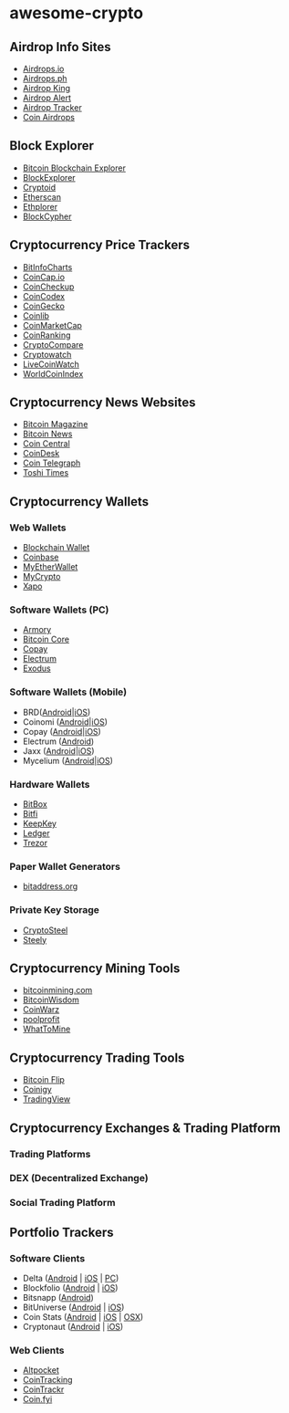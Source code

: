 # awesome-crypto

## Airdrop Info Sites
* [Airdrops.io](https://airdrops.io/)
* [Airdrops.ph](https://airdrops.ph/)
* [Airdrop King](https://airdropking.io/)
* [Airdrop Alert](https://airdropalert.com/)
* [Airdrop Tracker](https://airdroptracker.co/)
* [Coin Airdrops](https://coinairdrops.com/)

## Block Explorer
* [Bitcoin Blockchain Explorer](https://www.blockchain.com/explorer)
* [BlockExplorer](https://blockexplorer.com/)
* [Cryptoid](https://chainz.cryptoid.info/)
* [Etherscan](https://etherscan.io/)
* [Ethplorer](https://ethplorer.io/)
* [BlockCypher](https://live.blockcypher.com/btc/)

## Cryptocurrency Price Trackers

* [BitInfoCharts](https://bitinfocharts.com/)
* [CoinCap.io](https://coincap.io/)
* [CoinCheckup](https://coincheckup.com/)
* [CoinCodex](https://coincodex.com/)
* [CoinGecko](https://www.coingecko.com/en)
* [Coinlib](https://coinlib.io/)
* [CoinMarketCap](https://coinmarketcap.com/)
* [CoinRanking](https://coinranking.com/)
* [CryptoCompare](https://www.cryptocompare.com/)
* [Cryptowatch](https://cryptowat.ch/)
* [LiveCoinWatch](https://livecoinwatch.com/)
* [WorldCoinIndex](https://livecoinwatch.com/)

## Cryptocurrency News Websites
* [Bitcoin Magazine](https://bitcoinmagazine.com/)
* [Bitcoin News](https://news.bitcoin.com/)
* [Coin Central](https://coincentral.com/)
* [CoinDesk](https://www.coindesk.com/)
* [Coin Telegraph](https://cointelegraph.com/)
* [Toshi Times](https://toshitimes.com/)


## Cryptocurrency Wallets
### Web Wallets
* [Blockchain Wallet](https://blockchain.com/)
* [Coinbase](https://blockchain.com/)
* [MyEtherWallet](https://myetherwallet.com/)
* [MyCrypto](https://myetherwallet.com/)
* [Xapo](https://myetherwallet.com/)
 
### Software Wallets (PC)
* [Armory](https://btcarmory.com/)
* [Bitcoin Core](https://bitcoin.org/en/wallets/desktop/windows/bitcoincore/)
* [Copay](https://copay.io/)
* [Electrum](https://electrum.org/#download)
* [Exodus](https://exodus.io/)
 
### Software Wallets (Mobile)
* BRD([Android](https://play.google.com/store/apps/details?id=com.breadwallet)|[iOS](https://itunes.apple.com/app/breadwallet/id885251393))
* Coinomi ([Android](https://play.google.com/store/apps/details?id=com.breadwallet)|[iOS](https://itunes.apple.com/app/coinomi-wallet/id1333588809))
* Copay ([Android](https://play.google.com/store/apps/details?id=com.bitpay.copay&hl=en)|[iOS](https://itunes.apple.com/us/app/copay/id951330296))
* Electrum ([Android](https://play.google.com/store/apps/details?id=org.electrum.electrum))
* Jaxx ([Android](https://play.google.com/store/apps/details?id=com.kryptokit.jaxx&hl=en)|[iOS](https://itunes.apple.com/kr/app/jaxx-blockchain-wallet/id1084514516?mt=8))
* Mycelium ([Android](https://play.google.com/store/apps/details?id=com.mycelium.wallet)|[iOS](https://itunes.apple.com/us/app/mycelium-bitcoin-wallet/id943912290))
 
### Hardware Wallets
* [BitBox](https://shiftcrypto.ch/)
* [Bitfi](https://bitfi.com/bitfi-wallet)
* [KeepKey](https://www.keepkey.com/)
* [Ledger](https://www.ledger.com/)
* [Trezor](https://www.keepkey.com/)
 
### Paper Wallet Generators
* [bitaddress.org](https://www.bitaddress.org/)
 
### Private Key Storage
* [CryptoSteel](https://cryptosteel.com/)
* [Steely](https://thesteely.com/)

## Cryptocurrency Mining Tools
* [bitcoinmining.com](https://www.bitcoinmining.com/)
* [BitcoinWisdom](https://bitcoinwisdom.com/bitcoin/difficulty)
* [CoinWarz](https://www.coinwarz.com/calculators)
* [poolprofit](https://poolprofit.io/en/)
* [WhatToMine](https://whattomine.com/)
## Cryptocurrency Trading Tools
* [Bitcoin Flip](https://bitcoinflip.app/)
* [Coinigy](https://coinigy.com/)
* [TradingView](https://tradingview.com/)

## Cryptocurrency Exchanges & Trading Platform
### Trading Platforms
### DEX (Decentralized Exchange)
### Social Trading Platform

 

## Portfolio Trackers
### Software Clients
* Delta ([Android](https://play.google.com/store/apps/details?id=io.getdelta.android) | [iOS](https://itunes.apple.com/app/delta-crypto-ico-portfolio/id1288676542) | [PC](https://getdelta.io/download))
* Blockfolio ([Android](https://play.google.com/store/apps/details?id=com.blockfolio.blockfolio&hl=en_US) | [iOS](https://itunes.apple.com/us/app/blockfolio-bitcoin-altcoin/id1095564685?mt=8))
* Bitsnapp ([Android](https://play.google.com/store/apps/details?id=bitsnapp.com.bitsnapp))
* BitUniverse ([Android](https://play.google.com/store/apps/details?id=com.bituniverse.portfolio&referrer=utm_source%3Dwebsite) | [iOS](https://itunes.apple.com/app/bituniverse/id1329338902?mt=8))
* Coin Stats ([Android](https://play.google.com/store/apps/details?id=com.coinstats.crypto.portfolio) | [iOS](https://itunes.apple.com/us/app/coin-stats-btc-eth-xrp-prices-and-altfolio/id1247849330?mt=8) | [OSX](https://itunes.apple.com/us/app/coin-stats-crypto-portfolio/id1387758574?mt=12))
* Cryptonaut ([Android](https://play.google.com/store/apps/details?id=org.cryptonaut.app) | [iOS](https://itunes.apple.com/us/app/cryptonaut-bitcoin-app/id1312756405))
 
### Web Clients
* [Altpocket](https://altpocket.io/)
* [CoinTracking](https://cointracking.info/)
* [CoinTrackr](https://cointrackr.com/)
* [Coin.fyi](https://coin.fyi/)


